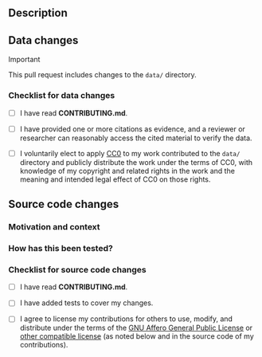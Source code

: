 <!--
    Provide a general summary of your changes in the title above.

    For the checklists below, replace `[ ]` with `[x]` to indicate you agree
    with the statements.

    If you're unsure about anything, don't hesitate to ask. We're here to help!
-->

## Description
<!-- Describe your changes. -->


<!--
    If you made changes to the `data/` directory, use this section.
    Remove this section, if you did not make changes to the `data/` directory.
-->
## Data changes

> [!IMPORTANT]
> This pull request includes changes to the `data/` directory.

### Checklist for data changes
- [ ] I have read **CONTRIBUTING.md**.
- [ ] I have provided one or more citations as evidence, and a reviewer or
      researcher can reasonably access the cited material to verify the data.
- [ ] I voluntarily elect to apply [CC0][cc0] to my work contributed to the `data/`
      directory and publicly distribute the work under the terms of CC0, with
      knowledge of my copyright and related rights in the work and the meaning
      and intended legal effect of CC0 on those rights.


<!--
    If you made changes outside the `data/` directory, use this section.
    Remove this section, if you did not make changes outside the `data/` directory.
-->
## Source code changes

### Motivation and context
<!--
    Why is this change required? What problem does it solve?
    If it fixes an open issue, please link to the issue here.
-->

### How has this been tested?
<!--
    Please describe in detail how you tested your changes.
    Include details of your testing environment, and the tests you ran to
    see how your change affects other areas of the code, etc.
-->

### Checklist for source code changes
- [ ] I have read **CONTRIBUTING.md**.
- [ ] I have added tests to cover my changes.
- [ ] I agree to license my contributions for others to use, modify, and
      distribute under the terms of the [GNU Affero General Public License][agpl]
      or [other compatible license][compat] (as noted below and in the source
      code of my contributions).



[cc0]: https://creativecommons.org/publicdomain/zero/1.0/
[agpl]: https://www.gnu.org/licenses/agpl-3.0.html
[compat]: https://www.gnu.org/licenses/license-list.html#GPLCompatibleLicenses
